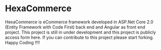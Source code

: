 # HexaCommerce
HexaCommerce is eCommerce framework developed in ASP.Net Core 2.0 (Entity Framework with Code First) back end and Angular as front end project. This project is still in under development and this project is publicly access form here. If you can contribute to this project please start forking. Happy Coding !!!!
